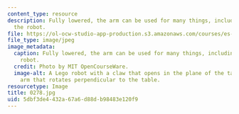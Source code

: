 ```yaml
---
content_type: resource
description: Fully lowered, the arm can be used for many things, including lifting
  the robot.
file: https://ol-ocw-studio-app-production.s3.amazonaws.com/courses/es-293-lego-robotics-spring-2007/5dbf3de4432a67a6d88db98483e120f9_0278.jpg
file_type: image/jpeg
image_metadata:
  caption: Fully lowered, the arm can be used for many things, including lifting the
    robot.
  credit: Photo by MIT OpenCourseWare.
  image-alt: A Lego robot with a claw that opens in the plane of the table, and an
    arm that rotates perpendicular to the table.
resourcetype: Image
title: 0278.jpg
uid: 5dbf3de4-432a-67a6-d88d-b98483e120f9
---
```


